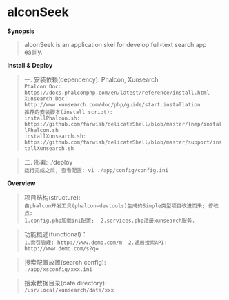 # alconSeek

**Synopsis**

> alconSeek is an application skel for develop full-text search app easily.

**Install & Deploy**

> 一. 安装依赖(dependency): Phalcon, Xunsearch  
> `Phalcon Doc: https://docs.phalconphp.com/en/latest/reference/install.html`  
> `Xunsearch Doc: http://www.xunsearch.com/doc/php/guide/start.installation`  
> `推荐的安装脚本(install script):`  
> `installPhalcon.sh: https://github.com/farwish/delicateShell/blob/master/lnmp/installPhalcon.sh`  
> `installXunsearch.sh: https://github.com/farwish/delicateShell/blob/master/support/installXunsearch.sh`  

> 二. 部署: ./deploy  
> `运行完成之后, 查看配置: vi ./app/config/config.ini`  

**Overview**  

> 项目结构(structure):  
`由phalcon开发工具(phalcon-devtools)生成的Simple类型项目改进而来; 修改点:`    
`1.config.php加载ini配置;  2.services.php注册xunsearch服务.`  

> 功能概述(functional)：  
`1.索引管理: http://www.demo.com/m  2.通用搜索API: http://www.demo.com/s?q=`  

> 搜索配置放置(search config):  
`./app/xsconfig/xxx.ini`  

> 搜索数据目录(data directory):  
`/usr/local/xunsearch/data/xxx`  
